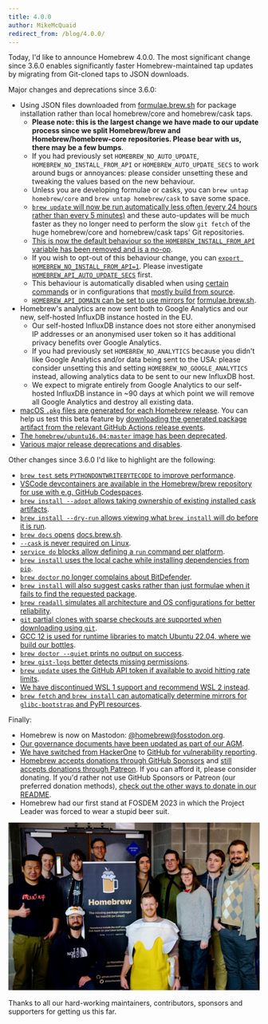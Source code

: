 ```yaml
---
title: 4.0.0
author: MikeMcQuaid
redirect_from: /blog/4.0.0/
---
```


Today, I'd like to announce Homebrew 4.0.0. The most significant change since 3.6.0 enables significantly faster Homebrew-maintained tap updates by migrating from Git-cloned taps to JSON downloads.

Major changes and deprecations since 3.6.0:

- Using JSON files downloaded from [formulae.brew.sh](https://formulae.brew.sh) for package installation rather than local homebrew/core and homebrew/cask taps.
  - **Please note: this is the largest change we have made to our update process since we split Homebrew/brew and Homebrew/homebrew-core repositories. Please bear with us, there may be a few bumps**.
  - If you had previously set `HOMEBREW_NO_AUTO_UPDATE`, `HOMEBREW_NO_INSTALL_FROM_API` or `HOMEBREW_AUTO_UPDATE_SECS` to work around bugs or annoyances: please consider unsetting these and tweaking the values based on the new behaviour.
  - Unless you are developing formulae or casks, you can `brew untap homebrew/core` and `brew untap homebrew/cask` to save some space.
  - [`brew update` will now be run automatically less often (every 24 hours rather than every 5 minutes)](https://github.com/Homebrew/brew/pull/14376) and these auto-updates will be much faster as they no longer need to perform the slow `git fetch` of the huge homebrew/core and homebrew/cask taps' Git repositories.
  - [This is now the default behaviour so the `HOMEBREW_INSTALL_FROM_API` variable has been removed and is a no-op](https://github.com/Homebrew/brew/pull/14412).
  - If you wish to opt-out of this behaviour change, you can [`export HOMEBREW_NO_INSTALL_FROM_API=1`](https://github.com/Homebrew/brew/pull/14375). Please investigate [`HOMEBREW_API_AUTO_UPDATE_SECS`](https://github.com/Homebrew/brew/pull/14589) first.
  - This behaviour is automatically disabled when using [certain commands](https://github.com/Homebrew/brew/pull/14524) or in configurations that [mostly build from source](https://github.com/Homebrew/brew/pull/14480).
  - [`HOMEBREW_API_DOMAIN` can be set to use mirrors for](https://github.com/Homebrew/brew/pull/14494) [formulae.brew.sh](https://formulae.brew.sh).
- Homebrew's analytics are now sent both to Google Analytics and our new, self-hosted InfluxDB instance hosted in the EU.
  - Our self-hosted InfluxDB instance does not store either anonymised IP addresses or an anonymised user token so it has additional privacy benefits over Google Analytics.
  - If you had previously set `HOMEBREW_NO_ANALYTICS` because you didn't like Google Analytics and/or data being sent to the USA: please consider unsetting this and setting `HOMEBREW_NO_GOOGLE_ANALYTICS` instead, allowing analytics data to be sent to our new InfluxDB host.
  - We expect to migrate entirely from Google Analytics to our self-hosted InfluxDB instance in ~90 days at which point we will remove all Google Analytics and destroy all existing data.
- [macOS `.pkg` files are generated for each Homebrew release](https://github.com/Homebrew/brew/pull/14265). You can help us test this beta feature by [downloading the generated package artifact from the relevant GitHub Actions release events](https://github.com/Homebrew/brew/actions/workflows/build-pkg.yml?query=event%3Arelease).
- [The `homebrew/ubuntu16.04:master` image has been deprecated](https://github.com/Homebrew/brew/pull/13819).
- [Various major release deprecations and disables](https://github.com/Homebrew/brew/pull/14382).

Other changes since 3.6.0 I'd like to highlight are the following:

- [`brew test` sets `PYTHONDONTWRITEBYTECODE` to improve performance](https://github.com/Homebrew/brew/pull/14338).
- [VSCode devcontainers are available in the Homebrew/brew repository for use with e.g. GitHub Codespaces](https://github.com/Homebrew/brew/pull/14027).
- [`brew install --adopt` allows taking ownership of existing installed cask artifacts](https://github.com/Homebrew/brew/pull/14033).
- [`brew install --dry-run` allows viewing what `brew install` will do before it is run](https://github.com/Homebrew/brew/pull/13706).
- [`brew docs` opens](https://github.com/Homebrew/brew/pull/13844) [docs.brew.sh](https://docs.brew.sh).
- [`--cask` is never required on Linux](https://github.com/Homebrew/brew/pull/14206).
- [`service do` blocks allow defining a `run` command per platform](https://github.com/Homebrew/brew/pull/14371).
- [`brew install` uses the local cache while installing dependencies from `pip`](https://github.com/Homebrew/brew/pull/14239).
- [`brew doctor` no longer complains about BitDefender](https://github.com/Homebrew/brew/pull/14300).
- [`brew install` will also suggest casks rather than just formulae when it fails to find the requested package](https://github.com/Homebrew/brew/pull/14240).
- [`brew readall` simulates all architecture and OS configurations for better reliability](https://github.com/Homebrew/brew/pull/13990).
- [`git` partial clones with sparse checkouts are supported when downloading using `git`](https://github.com/Homebrew/brew/pull/14035).
- [GCC 12 is used for runtime libraries to match Ubuntu 22.04, where we build our bottles](https://github.com/Homebrew/brew/pull/13882).
- [`brew doctor --quiet` prints no output on success](https://github.com/Homebrew/brew/pull/14515).
- [`brew gist-logs` better detects missing permissions](https://github.com/Homebrew/brew/pull/14523).
- [`brew update` uses the GitHub API token if available to avoid hitting rate limits](https://github.com/Homebrew/brew/pull/14349).
- [We have discontinued WSL 1 support and recommend WSL 2 instead](https://github.com/Homebrew/brew/pull/14000).
- [`brew fetch` and `brew install` can automatically determine mirrors for `glibc-bootstrap` and PyPI resources](https://github.com/Homebrew/brew/pull/13875).

Finally:

- Homebrew is now on Mastodon: [@homebrew@fosstodon.org](https://fosstodon.org/@homebrew).
- [Our governance documents have been updated as part of our AGM](https://github.com/Homebrew/brew/pull/14482).
- [We have switched from HackerOne](https://github.com/Homebrew/brew/pull/14132) to [GitHub for vulnerability reporting](https://github.com/homebrew/brew/security/advisories/new).
- [Homebrew accepts donations through GitHub Sponsors](https://github.com/sponsors/Homebrew) and [still accepts donations through Patreon](https://www.patreon.com/homebrew). If you can afford it, please consider donating. If you'd rather not use GitHub Sponsors or Patreon (our preferred donation methods), [check out the other ways to donate in our README](https://github.com/homebrew/brew/#donations).
- Homebrew had our first stand at FOSDEM 2023 in which the Project Leader was forced to wear a stupid beer suit.

![FOSDEM 2023](/assets/img/blog/fosdem_2023.jpg)

Thanks to all our hard-working maintainers, contributors, sponsors and supporters for getting us this far.
